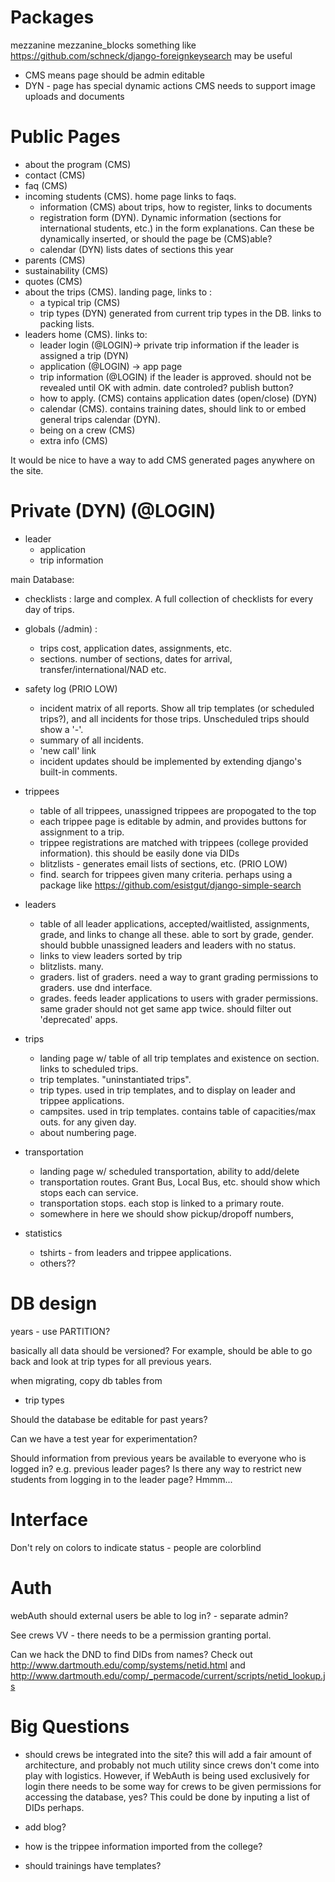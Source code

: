
Packages
========
mezzanine
mezzanine_blocks
something like https://github.com/schneck/django-foreignkeysearch may be useful


* CMS means page should be admin editable
* DYN - page has special dynamic actions 
CMS needs to support image uploads and documents


Public Pages
===========

* about the program (CMS)
* contact (CMS) 
* faq (CMS)
* incoming students (CMS). home page links to faqs.
    - information (CMS) about trips, how to register, links to documents
    - registration form (DYN). Dynamic information (sections for international students, etc.) in the form explanations. Can these be dynamically inserted, or should the page be (CMS)able?
    - calendar (DYN) lists dates of sections this year 
* parents (CMS)
* sustainability (CMS)
* quotes (CMS)
* about the trips (CMS). landing page, links to :
    - a typical trip (CMS)
    - trip types (DYN) generated from current trip types in the DB. links to packing lists.
* leaders home (CMS). links to:
    - leader login (@LOGIN)-> private trip information if the leader is assigned a trip (DYN)
    - application (@LOGIN) -> app page
    - trip information (@LOGIN) if the leader is approved. should not be revealed until OK with admin. date controled? publish button?
    - how to apply. (CMS) contains application dates (open/close) (DYN)
    - calendar (CMS). contains training dates, should link to or embed general trips calendar (DYN).
    - being on a crew (CMS)
    - extra info (CMS)

It would be nice to have a way to add CMS generated pages anywhere on the site.

Private (DYN) (@LOGIN)
=======

* leader 
    - application
    - trip information

main Database:

* checklists : large and complex. A full collection of checklists for every day of trips. 

* globals (/admin) : 
    - trips cost, application dates, assignments, etc.
    - sections. number of sections, dates for arrival, transfer/international/NAD etc.

* safety log  (PRIO LOW)
    - incident matrix of all reports. Show all trip templates (or scheduled trips?), and all incidents for those trips. Unscheduled trips should show a '-'.
    - summary of all incidents. 
    - 'new call' link 
    - incident updates should be implemented by extending django's built-in comments.

* trippees
    - table of all trippees, unassigned trippees are propogated to the top
    - each trippee page is editable by admin, and provides buttons for assignment to a trip. 
    - trippee registrations are matched with trippees (college provided information). this should be easily done via DIDs
    - blitzlists - generates email lists of sections, etc. (PRIO LOW)
    - find. search for trippees given many criteria. perhaps using a package like https://github.com/esistgut/django-simple-search

* leaders
    - table of all leader applications, accepted/waitlisted, assignments, grade, and links to change all these. able to sort by grade, gender. should bubble unassigned leaders and leaders with no status.
    - links to view leaders sorted by trip
    - blitzlists. many.
    - graders. list of graders. need a way to grant grading permissions to graders. use dnd interface.
    - grades. feeds leader applications to users with grader permissions. same grader should not get same app twice. should filter out 'deprecated' apps.

* trips
    - landing page w/ table of all trip templates and existence on section. links to scheduled trips.
    - trip templates. "uninstantiated trips".
    - trip types. used in trip templates, and to display on leader and trippee applications.
    - campsites. used in trip templates. contains table of capacities/max outs. for any given day.
    - about numbering page.

* transportation
    - landing page w/ scheduled transportation, ability to add/delete
    - transportation routes. Grant Bus, Local Bus, etc. should show which stops each can service.
    - transportation stops. each stop is linked to a primary route. 
    - somewhere in here we should show pickup/dropoff numbers, 

* statistics
    - tshirts - from leaders and trippee applications.
    - others??

DB design
=========

years - use PARTITION?

basically all data should be versioned? For example, should be able to go back and look at trip types for all previous years. 

when migrating, copy db tables from
* trip types 

Should the database be editable for past years?

Can we have a test year for experimentation?

Should information from previous years be available to everyone who is logged in? e.g. previous leader pages? Is there any way to restrict new students from logging in to the leader page? Hmmm...

Interface
=========
Don't rely on colors to indicate status - people are colorblind

Auth
====
webAuth
should external users be able to log in? - separate admin?

See crews VV - there needs to be a permission granting portal.

Can we hack the DND to find DIDs from names? Check out http://www.dartmouth.edu/comp/systems/netid.html and http://www.dartmouth.edu/comp/_permacode/current/scripts/netid_lookup.js

Big Questions
=========
* should crews be integrated into the site? this will add a fair amount of architecture, and probably not much utility since crews don't come into play with logistics. However, if WebAuth is being used exclusively for login there needs to be some way for crews to be given permissions for accessing the database, yes? This could be done by inputing a list of DIDs perhaps.

* add blog?

* how is the trippee information imported from the college?

* should trainings have templates?


